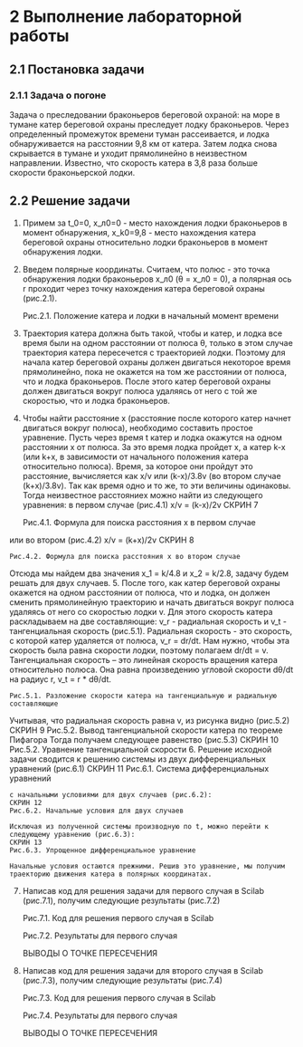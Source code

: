 # 2  Выполнение лабораторной работы
## 2.1 Постановка задачи
### 2.1.1 Задача о погоне
Задача о преследовании браконьеров береговой охраной: на море в тумане катер береговой охраны преследует лодку браконьеров. Через определенный промежуток времени туман рассеивается, и лодка обнаруживается на расстоянии 9,8 км от катера. Затем лодка снова скрывается в тумане и уходит прямолинейно в неизвестном направлении. Известно, что скорость катера в 3,8 раза больше скорости браконьерской лодки.

## 2.2 Решение задачи
1. Примем за t_0=0, x_л0=0 - место нахождения лодки браконьеров в момент обнаружения, x_k0=9,8 - место нахождения катера береговой охраны относительно лодки браконьеров в момент обнаружения лодки.
2. Введем полярные координаты. Считаем, что полюс - это точка обнаружения лодки браконьеров x_л0 (θ = x_л0 = 0), а полярная ось r проходит через точку нахождения катера береговой охраны (рис.2.1).

    Рис.2.1. Положение катера и лодки в начальный момент времени

3. Траектория катера должна быть такой, чтобы и катер, и лодка все время были на одном расстоянии от полюса θ, только в этом случае траектория катера пересечется с траекторией лодки.
Поэтому для начала катер береговой охраны должен двигаться некоторое время прямолинейно, пока не окажется на том же расстоянии от полюса, что и лодка браконьеров. После этого катер береговой охраны должен двигаться вокруг полюса удаляясь от него с той же скоростью, что и лодка браконьеров.
4. Чтобы найти расстояние x (расстояние после которого катер начнет двигаться вокруг полюса), необходимо составить простое уравнение. Пусть через время t катер и лодка окажутся на одном расстоянии x от полюса. За это время лодка пройдет x, а катер k-x (или k+x, в зависимости от начального положения катера относительно полюса). Время, за которое они пройдут это расстояние, вычисляется как x/v или (k-x)/3.8v (во втором случае (k+x)/3.8v). Так как время одно и то же, то эти величины одинаковы. Тогда неизвестное расстояниеx можно найти из следующего уравнения:
в первом случае (рис.4.1)
x/v = (k-x)/2v СКРИН 7

	Рис.4.1. Формула для поиска расстояния х в первом случае

или во втором (рис.4.2)
x/v = (k+x)/2v СКРИН 8

	Рис.4.2. Формула для поиска расстояния х во втором случае

Отсюда мы найдем два значения x_1 = k/4.8 и x_2 = k/2.8, задачу будем решать для двух случаев.
5. После того, как катер береговой охраны окажется на одном расстоянии от полюса, что и лодка, он должен сменить прямолинейную траекторию и начать двигаться вокруг полюса удаляясь от него со скоростью лодки v.
Для этого скорость катера раскладываем на две составляющие: v_r - радиальная скорость и v_t  - тангенциальная скорость (рис.5.1). Радиальная скорость - это скорость, с которой катер удаляется от полюса, v_r = dr/dt. Нам нужно, чтобы эта скорость была равна скорости лодки, поэтому полагаем dr/dt = v.
Тангенциальная скорость – это линейная скорость вращения катера относительно полюса. Она равна произведению угловой скорости dθ/dt на радиус r, v_t = r * dθ/dt.

    Рис.5.1. Разложение скорости катера на тангенциальную и радиальную составляющие

Учитывая, что радиальная скорость равна v, из рисунка видно (рис.5.2)
	СКРИН 9
    Рис.5.2. Вывод тангенциальной скорости катера по теореме Пифагора
Тогда получаем следующее равенство (рис.5.3)
	СКРИН 10
    Рис.5.2. Уравнение тангенциальной скорости
6. Решение исходной задачи сводится к решению системы из двух дифференциальных уравнений (рис.6.1)
	СКРИН 11
    Рис.6.1. Система дифференциальных уравнений
    
    с начальными условиями для двух случаев (рис.6.2): 
	СКРИН 12
    Рис.6.2. Начальные условия для двух случаев
    
    Исключая из полученной системы производную по t, можно перейти к следующему уравнению (рис.6.3):
	СКРИН 13
    Рис.6.3. Упрощенное дифференциальное уравнение
    
    Начальные условия остаются прежними. Решив это уравнение, мы получим траекторию движения катера в полярных координатах.
    
7. Написав код для решения задачи для первого случая в Scilab (рис.7.1), получим следующие результаты (рис.7.2)
    
    Рис.7.1. Код для решения первого случая в Scilab

    Рис.7.2. Результаты для первого случая 
    
    ВЫВОДЫ О ТОЧКЕ ПЕРЕСЕЧЕНИЯ
8. Написав код для решения задачи для второго случая в Scilab (рис.7.3), получим следующие результаты (рис.7.4)

    Рис.7.3. Код для решения первого случая в Scilab

    Рис.7.4. Результаты для первого случая 
    
    ВЫВОДЫ О ТОЧКЕ ПЕРЕСЕЧЕНИЯ
    